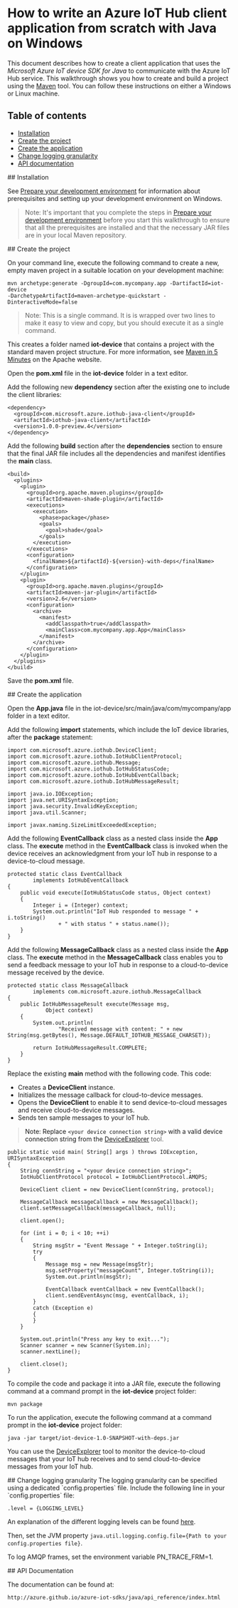# How to write an Azure IoT Hub client application from scratch with Java on Windows

This document describes how to create a client application that uses the *Microsoft Azure IoT device SDK for Java* to communicate with the Azure IoT Hub service. This walkthrough shows you how to create and build a project using the [Maven][apache-maven] tool. You can follow these instructions on either a Windows or Linux machine.

## Table of contents

- [Installation](#installation)
- [Create the project](#createproject)
- [Create the application](#createapp)
- [Change logging granularity](#logging)
- [API documentation](#apidoc)

<a name="installation"/>
## Installation

See [Prepare your development environment][devbox-setup] for information about prerequisites and setting up your development environment on Windows.

> Note: It's  important that you complete the steps in [Prepare your development environment][devbox-setup] before you start this walkthrough to ensure that all the prerequisites are installed and that the necessary JAR files are in your local Maven repository.

<a name="createproject"/>
## Create the project

On your command line, execute the following command to create a new, empty maven project in a suitable location on your development machine:

```
mvn archetype:generate -DgroupId=com.mycompany.app -DartifactId=iot-device 
-DarchetypeArtifactId=maven-archetype-quickstart -DinteractiveMode=false
```

>Note: This is a single command. It is is wrapped over two lines to make it easy to view and copy, but you should execute it as a single command.

This creates a folder named **iot-device** that contains a project with the standard maven project structure. For more information, see [Maven in 5 Minutes][maven-five-minutes] on the Apache website.

Open the **pom.xml** file in the **iot-device** folder in a text editor.

Add the following new **dependency** section after the existing one to include the client libraries:

```
<dependency>
  <groupId>com.microsoft.azure.iothub-java-client</groupId>
  <artifactId>iothub-java-client</artifactId>
  <version>1.0.0-preview.4</version>
</dependency>
```

Add the following **build** section after the **dependencies** section to ensure that the final JAR file includes all the dependencies and manifest identifies the **main** class.

```
<build>
  <plugins>
    <plugin>
      <groupId>org.apache.maven.plugins</groupId>
      <artifactId>maven-shade-plugin</artifactId>
      <executions>
        <execution>
          <phase>package</phase>
          <goals>
            <goal>shade</goal>
          </goals>
        </execution>
      </executions>
      <configuration>
        <finalName>${artifactId}-${version}-with-deps</finalName>
      </configuration>
    </plugin>
    <plugin>
      <groupId>org.apache.maven.plugins</groupId>
      <artifactId>maven-jar-plugin</artifactId>
      <version>2.6</version>
      <configuration>
        <archive>
          <manifest>
            <addClasspath>true</addClasspath>
            <mainClass>com.mycompany.app.App</mainClass>
          </manifest>
        </archive>
      </configuration>
    </plugin>
  </plugins>
</build>
```

Save the **pom.xml** file.


<a name="createapp"/>
## Create the application

Open the **App.java** file in the iot-device/src/main/java/com/mycompany/app folder in a text editor.

Add the following **import** statements, which include the IoT device libraries, after the **package** statement:

```
import com.microsoft.azure.iothub.DeviceClient;
import com.microsoft.azure.iothub.IotHubClientProtocol;
import com.microsoft.azure.iothub.Message;
import com.microsoft.azure.iothub.IotHubStatusCode;
import com.microsoft.azure.iothub.IotHubEventCallback;
import com.microsoft.azure.iothub.IotHubMessageResult;

import java.io.IOException;
import java.net.URISyntaxException;
import java.security.InvalidKeyException;
import java.util.Scanner;

import javax.naming.SizeLimitExceededException;
```

Add the following **EventCallback** class as a nested class inside the **App** class. The **execute** method in the **EventCallback** class is invoked when the device receives an acknowledgment from your IoT hub in response to a device-to-cloud message.

```
protected static class EventCallback
        implements IotHubEventCallback
{
    public void execute(IotHubStatusCode status, Object context)
    {
        Integer i = (Integer) context;
        System.out.println("IoT Hub responded to message " + i.toString()
                + " with status " + status.name());
    }
}
```


Add the following **MessageCallback** class as a nested class inside the **App** class. The **execute** method in the **MessageCallback** class enables you to send a feedback message to your IoT hub in response to a cloud-to-device message received by the device.

```
protected static class MessageCallback
        implements com.microsoft.azure.iothub.MessageCallback
{
    public IotHubMessageResult execute(Message msg,
            Object context)
    {
        System.out.println(
                "Received message with content: " + new String(msg.getBytes(), Message.DEFAULT_IOTHUB_MESSAGE_CHARSET));

        return IotHubMessageResult.COMPLETE;
    }
}
```

Replace the  existing **main** method with the following code. This code:

- Creates a **DeviceClient** instance.
- Initializes the message callback for cloud-to-device messages.
- Opens the **DeviceClient** to enable it to send device-to-cloud messages and receive cloud-to-device messages.
- Sends ten sample messages to your IoT hub.

> Note: Replace `<your device connection string>` with a valid device connection string from the [DeviceExplorer][device-explorer] tool.

```
public static void main( String[] args ) throws IOException, URISyntaxException
{
    String connString = "<your device connection string>";
    IotHubClientProtocol protocol = IotHubClientProtocol.AMQPS;

    DeviceClient client = new DeviceClient(connString, protocol);

    MessageCallback messageCallback = new MessageCallback();
    client.setMessageCallback(messageCallback, null);

    client.open();

    for (int i = 0; i < 10; ++i)
    {
        String msgStr = "Event Message " + Integer.toString(i);
        try
        {
            Message msg = new Message(msgStr);
            msg.setProperty("messageCount", Integer.toString(i));
            System.out.println(msgStr);

            EventCallback eventCallback = new EventCallback();
            client.sendEventAsync(msg, eventCallback, i);
        }
        catch (Exception e)
        {
        }
    }

    System.out.println("Press any key to exit...");
    Scanner scanner = new Scanner(System.in);
    scanner.nextLine();

    client.close();
}
```

To compile the code and package it into a JAR file, execute the following command at a command prompt in the **iot-device** project folder:

```
mvn package
```

To run the application, execute the following command at a command prompt in the **iot-device** project folder:

```
java -jar target/iot-device-1.0-SNAPSHOT-with-deps.jar
```

You can use the [DeviceExplorer][device-explorer] tool to monitor the device-to-cloud messages that your IoT hub receives and to send cloud-to-device messages from your IoT hub.

<a name="logging"/>
## Change logging granularity
The logging granularity can be specified using a dedicated `config.properties` file.
Include the following line in your `config.properties` file:

```
.level = {LOGGING_LEVEL}
```

An explanation of the different logging levels can be found
[here](http://docs.oracle.com/javase/7/docs/api/java/util/logging/Level.html).

Then, set the JVM property `java.util.logging.config.file={Path to your config.properties file}`.

To log AMQP frames, set the environment variable PN_TRACE_FRM=1.

<a name="apidoc"/>
## API Documentation

The documentation can be found at:

```
http://azure.github.io/azure-iot-sdks/java/api_reference/index.html
```


[apache-maven]: https://maven.apache.org/index.html
[maven-five-minutes]: https://maven.apache.org/guides/getting-started/maven-in-five-minutes.html
[devbox-setup]: devbox_setup.md
[device-explorer]: ../../../tools/DeviceExplorer/devdoc/how_to_use_device_explorer.md

